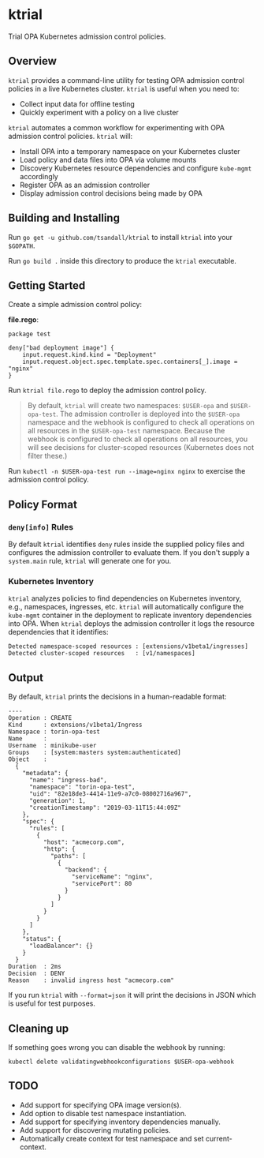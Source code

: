 # ktrial

Trial OPA Kubernetes admission control policies.

## Overview

`ktrial` provides a command-line utility for testing OPA admission
control policies in a live Kubernetes cluster. `ktrial` is useful
when you need to:

* Collect input data for offline testing
* Quickly experiment with a policy on a live cluster

`ktrial` automates a common workflow for experimenting with OPA
admission control policies. `ktrial` will:

* Install OPA into a temporary namespace on your Kubernetes cluster
* Load policy and data files into OPA via volume mounts
* Discovery Kubernetes resource dependencies and configure `kube-mgmt` accordingly
* Register OPA as an admission controller
* Display admission control decisions being made by OPA

## Building and Installing

Run `go get -u github.com/tsandall/ktrial` to install `ktrial` into
your `$GOPATH`.

Run `go build .` inside this directory to produce the `ktrial`
executable.

## Getting Started

Create a simple admission control policy:

**file.rego**:

```
package test

deny["bad deployment image"] {
    input.request.kind.kind = "Deployment"
    input.request.object.spec.template.spec.containers[_].image = "nginx"
}
```

Run `ktrial file.rego` to deploy the admission control policy.

> By default, `ktrial` will create two namespaces: `$USER-opa` and
> `$USER-opa-test`. The admission controller is deployed into the
> `$USER-opa` namespace and the webhook is configured to check all
> operations on all resources in the `$USER-opa-test`
> namespace. Because the webhook is configured to check all operations
> on all resources, you will see decisions for cluster-scoped
> resources (Kubernetes does not filter these.)

Run `kubectl -n $USER-opa-test run --image=nginx nginx` to exercise
the admission control policy.

## Policy Format

### `deny[info]` Rules

By default `ktrial` identifies `deny` rules inside the supplied policy
files and configures the admission controller to evaluate them. If you
don't supply a `system.main` rule, `ktrial` will generate one for
you.

### Kubernetes Inventory

`ktrial` analyzes policies to find dependencies on
Kubernetes inventory, e.g., namespaces, ingresses, etc. `ktrial` will
automatically configure the `kube-mgmt` container in the deployment to
replicate inventory dependencies into OPA. When `ktrial` deploys the
admission controller it logs the resource dependencies that it
identifies:

```
Detected namespace-scoped resources : [extensions/v1beta1/ingresses]
Detected cluster-scoped resources   : [v1/namespaces]
```

## Output

By default, `ktrial` prints the decisions in a human-readable format:

```
----
Operation : CREATE
Kind      : extensions/v1beta1/Ingress
Namespace : torin-opa-test
Name      : 
Username  : minikube-user
Groups    : [system:masters system:authenticated]
Object    :
  {
    "metadata": {
      "name": "ingress-bad",
      "namespace": "torin-opa-test",
      "uid": "82e18de3-4414-11e9-a7c0-08002716a967",
      "generation": 1,
      "creationTimestamp": "2019-03-11T15:44:09Z"
    },
    "spec": {
      "rules": [
        {
          "host": "acmecorp.com",
          "http": {
            "paths": [
              {
                "backend": {
                  "serviceName": "nginx",
                  "servicePort": 80
                }
              }
            ]
          }
        }
      ]
    },
    "status": {
      "loadBalancer": {}
    }
  }
Duration  : 2ms
Decision  : DENY
Reason    : invalid ingress host "acmecorp.com"
```

If you run `ktrial` with `--format=json` it will print the decisions
in JSON which is useful for test purposes.

## Cleaning up

If something goes wrong you can disable the webhook by running:

```
kubectl delete validatingwebhookconfigurations $USER-opa-webhook
```

## TODO

* Add support for specifying OPA image version(s).
* Add option to disable test namespace instantiation.
* Add support for specifying inventory dependencies manually.
* Add support for discovering mutating policies.
* Automatically create context for test namespace and set current-context.
